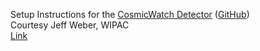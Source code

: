 Setup Instructions for the [CosmicWatch Detector](http://www.cosmicwatch.lns.mit.edu/about) ([GitHub](https://github.com/spenceraxani/Desktop-Muon-Detector))  
Courtesy Jeff Weber, WIPAC  
[Link](https://user-web.icecube.wisc.edu/~jweber/CosmicWatch/)

